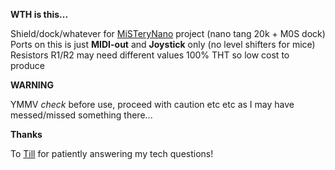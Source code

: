 **WTH is this...**

Shield/dock/whatever for [MiSTeryNano](https://github.com/harbaum/MiSTeryNano) project (nano tang 20k + M0S dock)  
Ports on this is just **MIDI-out** and **Joystick** only (no level shifters for mice)  
Resistors R1/R2 may need different values
100% THT so low cost to produce  

**WARNING**

YMMV _check_ before use, proceed with caution etc etc as I may have messed/missed something there...

**Thanks**

To [Till](https://github.com/harbaum/) for patiently answering my tech questions!
